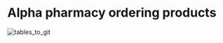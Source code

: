 # Alpha pharmacy ordering products

![tables_to_git](https://user-images.githubusercontent.com/61760081/135717021-4f48c348-a62d-4461-8b4e-7b3454f29186.jpg)
